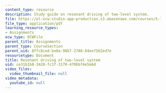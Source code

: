 ```yaml
---
content_type: resource
description: Study guide on resonant driving of two-level system.
file: https://ol-ocw-studio-app-production.s3.amazonaws.com/courses/5-74-introductory-quantum-mechanics-ii-spring-2009/ce31b1b83428fc373170470bbf4e5a6d_MIT5_74s09_study01.pdf
file_type: application/pdf
learning_resource_types:
- Assignments
ocw_type: OCWFile
parent_title: Assignments
parent_type: CourseSection
parent_uid: 8ffc8ced-be0a-98b7-2788-84ee7562ed7e
resourcetype: Document
title: Resonant driving of two-level system
uid: ce31b1b8-3428-fc37-3170-470bbf4e5a6d
video_files:
  video_thumbnail_file: null
video_metadata:
  youtube_id: null
---
```

